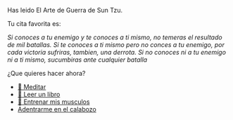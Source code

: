 Has leido El Arte de Guerra de Sun Tzu.

Tu cita favorita es:

_Si conoces a tu enemigo y te conoces a ti mismo, no temeras el resultado de mil batallas. Si te conoces a ti mismo pero no conces a tu enemigo, por cada victoria sufriras, tambien, una derrota. Si no conoces ni a tu enemigo ni a ti mismo, sucumbiras ante cualquier batalla_

¿Que quieres hacer ahora?

- [🧘 Meditar](1-1A.md)
- [📖 Leer un libro](1-1B.md)
- [💪 Entrenar mis musculos](0-1A.md)
- [Adentrarme en el calabozo](../1/2.md)
